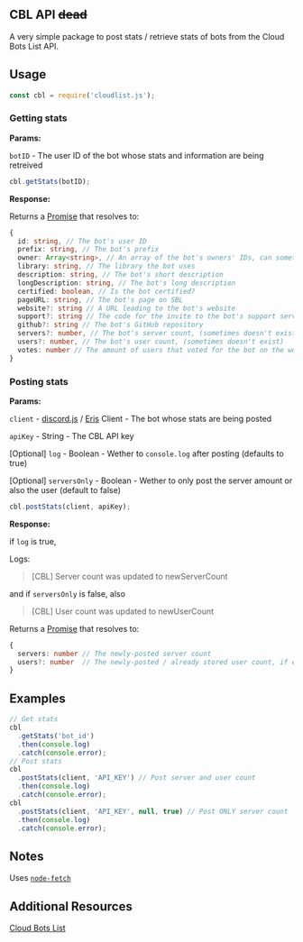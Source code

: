 ## CBL API ~~dead~~

A very simple package to post stats / retrieve stats of bots from the Cloud Bots List API.

## Usage

```js
const cbl = require('cloudlist.js');
```

### Getting stats

**Params:**

`botID` - The user ID of the bot whose stats and information are being retreived

```js
cbl.getStats(botID);
```

**Response:**

Returns a [Promise](https://developer.mozilla.org/en-US/docs/Web/JavaScript/Reference/Global_Objects/Promise 'Just a JavaScript Promise') that resolves to:

```ts
{
  id: string, // The bot's user ID
  prefix: string, // The bot's prefix
  owner: Array<string>, // An array of the bot's owners' IDs, can sometimes be more than one ID
  library: string, // The library the bot uses
  description: string, // The bot's short description
  longDescription: string, // The bot's long description
  certified: boolean, // Is the bot certified?
  pageURL: string, // The bot's page on SBL
  website?: string // A URL leading to the bot's website
  support?: string // The code for the invite to the bot's support server
  github?: string // The bot's GitHub repository
  servers?: number, // The bot's server count, (sometimes doesn't exist)
  users?: number, // The bot's user count, (sometimes doesn't exist)
  votes: number // The amount of users that voted for the bot on the website, can be 0
}
```

### Posting stats

**Params:**

`client` - [discord.js](https://www.npmjs.com/package/discord.js 'discord.js NPM page') / [Eris](https://www.npmjs.com/package/eris 'Eris NPM page') Client - The bot whose stats are being posted

`apiKey` - String - The CBL API key

[Optional] `log` - Boolean - Wether to `console.log` after posting (defaults to true)

[Optional] `serversOnly` - Boolean - Wether to only post the server amount or also the user (default to false)

```js
cbl.postStats(client, apiKey);
```

**Response:**

if `log` is true,

Logs:

> [CBL] Server count was updated to newServerCount

and if `serversOnly` is false, also

> [CBL] User count was updated to newUserCount

Returns a [Promise](https://developer.mozilla.org/en-US/docs/Web/JavaScript/Reference/Global_Objects/Promise 'Just a JavaScript Promise') that resolves to:

```ts
{
  servers: number // The newly-posted server count
  users?: number  // The newly-posted / already stored user count, if exists
}
```

## Examples

```js
// Get stats
cbl
  .getStats('bot_id')
  .then(console.log)
  .catch(console.error);
// Post stats
cbl
  .postStats(client, 'API_KEY') // Post server and user count
  .then(console.log)
  .catch(console.error);
cbl
  .postStats(client, 'API_KEY', null, true) // Post ONLY server count
  .then(console.log)
  .catch(console.error);
```

## Notes

Uses [`node-fetch`](https://www.npmjs.com/package/node-fetch "node-fetch's NPM page")

## Additional Resources


[Cloud Bots List](https://cloud-botlist.xyz 'The official Cloud Bots List website')
